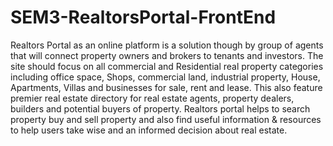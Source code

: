 # SEM3-RealtorsPortal-FrontEnd
Realtors Portal as an online platform is a solution though by group of agents that will connect property owners and brokers to tenants and investors. 
The site should focus on all commercial and Residential real property categories including office space, Shops, commercial land, industrial property, House, Apartments, Villas
and businesses for sale, rent and lease. This also feature premier real estate directory for real estate agents, property dealers, builders and potential buyers of property.
Realtors portal helps to search property buy and sell property and also find useful information &amp; resources to help users take wise and an informed decision about real estate.

